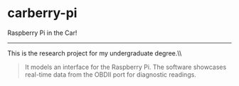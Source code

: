 # carberry-pi
Raspberry Pi in the Car!

<hr>
This is the research project for my undergraduate degree.\\

> It models an interface for the Raspberry Pi.  The software showcases real-time data from the OBDII port for diagnostic readings.


